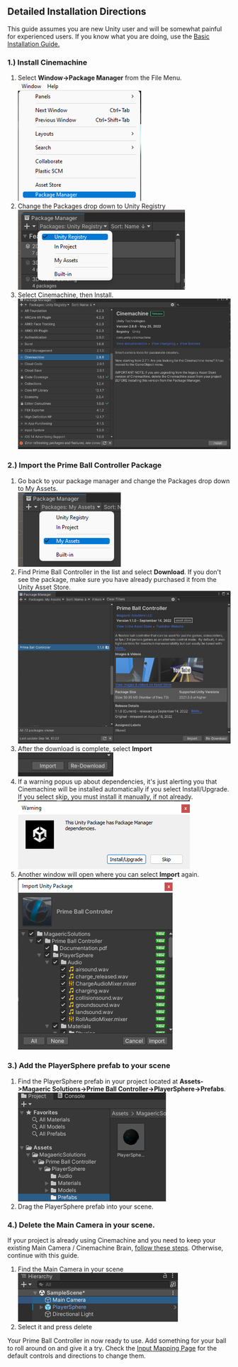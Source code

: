 ## Detailed Installation Directions
This guide assumes you are new Unity user and will be somewhat painful for experienced users.  If you know what you are doing, use the [Basic Installation Guide.](../basic-installation)

### 1.) Install Cinemachine

1.  Select **Window->Package Manager** from the File Menu.<br/>
![Cinemachine Install 1](../images/InstallCinemachine1.png)
2.  Change the Packages drop down to Unity Registry<br/>
![Cinemachine Install 2](../images/InstallCinemachine2.png)
3.  Select Cinemachine, then Install.<br/>
![Cinemachine Install 3](../images/InstallCinemachine3.png)


### 2.) Import the Prime Ball Controller Package

1.  Go back to your package manager and change the Packages drop down to My Assets.<br/>
![Pbc Install 1](../images/Installpbc1.png)
2.  Find Prime Ball Controller in the list and select **Download**.  If you don't see the package, make sure you have already purchased it from the Unity Asset Store.<br/>
![Pbc Install 2](../images/Installpbc2.png)
3.  After the download is complete, select **Import**<br/>
![Pbc Install 3](../images/Installpbc3.png)
4.  If a warning popus up about dependencies, it's just alerting you that Cinemachine will be installed automatically if you select Install/Upgrade.  If you select skip, you must install it manually, if not already.<br/>
![Pbc Install 4](../images/Installpbc4.png)
5.  Another window will open where you can select **Import** again.<br/>
![Pbc Install 5](../images/Installpbc5.png)


### 3.) Add the PlayerSphere prefab to your scene

1.  Find the PlayerSphere prefab in your project located at **Assets->Magaeric Solutions->Prime Ball Controller->PlayerSphere->Prefabs**.<br/>
![Prefab 1](../images/prefab1.png)
2.  Drag the PlayerSphere prefab into your scene.


### 4.) Delete the Main Camera in your scene.  
If your project is already using Cinemachine and you need to keep your existing Main Camera / Cinemachine Brain, 
[follow these steps](../installation-previous-cinemachine).  Otherwise, continue with this guide.

1.  Find the Main Camera in your scene<br/>
![Prefab 1](../images/deletecamera1.png)
2.  Select it and press delete


Your Prime Ball Controller in now ready to use.  Add something for your ball to roll around on and give it a try.  Check the [Input Mapping Page](../../controller_options/input-mapping) for the default controls and directions to change them.